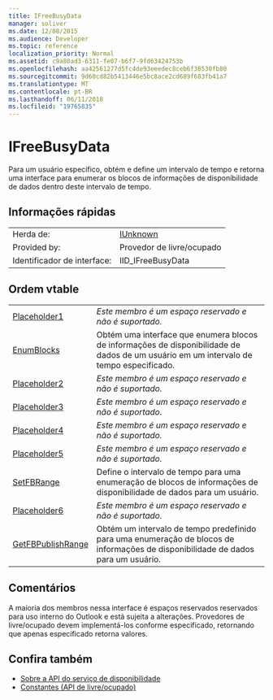 ```yaml
---
title: IFreeBusyData
manager: soliver
ms.date: 12/08/2015
ms.audience: Developer
ms.topic: reference
localization_priority: Normal
ms.assetid: c9a80ad3-6311-fe07-b6f7-9fd63424753b
ms.openlocfilehash: aa42561277d5fc4de93eeedec8ceb6f36530fb80
ms.sourcegitcommit: 9d60cd82b5413446e5bc8ace2cd689f683fb41a7
ms.translationtype: MT
ms.contentlocale: pt-BR
ms.lasthandoff: 06/11/2018
ms.locfileid: "19765835"
---
```

# <a name="ifreebusydata"></a>IFreeBusyData

Para um usuário específico, obtém e define um intervalo de tempo e retorna uma interface para enumerar os blocos de informações de disponibilidade de dados dentro deste intervalo de tempo.
  
## <a name="quick-info"></a>Informações rápidas

|||
|:-----|:-----|
|Herda de:  <br/> |[IUnknown](http://msdn.microsoft.com/library/33f1d79a-33fc-4ce5-a372-e08bda378332%28Office.15%29.aspx) <br/> |
|Provided by:  <br/> |Provedor de livre/ocupado  <br/> |
|Identificador de interface:  <br/> |IID_IFreeBusyData  <br/> |
   
## <a name="vtable-order"></a>Ordem vtable

|||
|:-----|:-----|
|[Placeholder1](ifreebusydata-placeholder1.md) <br/> | *Este membro é um espaço reservado e não é suportado.*  <br/> |
|[EnumBlocks](ifreebusydata-enumblocks.md) <br/> |Obtém uma interface que enumera blocos de informações de disponibilidade de dados de um usuário em um intervalo de tempo especificado.  <br/> |
|[Placeholder2](ifreebusydata-placeholder2.md) <br/> | *Este membro é um espaço reservado e não é suportado.*  <br/> |
|[Placeholder3](ifreebusydata-placeholder3.md) <br/> | *Este membro é um espaço reservado e não é suportado.*  <br/> |
|[Placeholder4](ifreebusydata-placeholder4.md) <br/> | *Este membro é um espaço reservado e não é suportado.*  <br/> |
|[Placeholder5](ifreebusydata-placeholder5.md) <br/> | *Este membro é um espaço reservado e não é suportado.*  <br/> |
|[SetFBRange](ifreebusydata-setfbrange.md) <br/> |Define o intervalo de tempo para uma enumeração de blocos de informações de disponibilidade de dados para um usuário.  <br/> |
|[Placeholder6](ifreebusydata-placeholder6.md) <br/> | *Este membro é um espaço reservado e não é suportado.*  <br/> |
|[GetFBPublishRange](ifreebusydata-getfbpublishrange.md) <br/> |Obtém um intervalo de tempo predefinido para uma enumeração de blocos de informações de disponibilidade de dados para um usuário.  <br/> |
   
## <a name="remarks"></a>Comentários

A maioria dos membros nessa interface é espaços reservados reservados para uso interno do Outlook e está sujeita a alterações. Provedores de livre/ocupado devem implementá-los conforme especificado, retornando que apenas especificado retorna valores.
  
## <a name="see-also"></a>Confira também

- [Sobre a API do serviço de disponibilidade](about-the-free-busy-api.md)
- [Constantes (API de livre/ocupado)](constants-free-busy-api.md)

